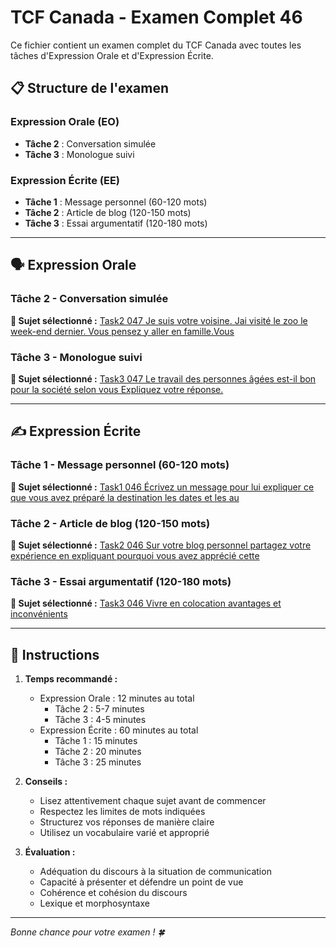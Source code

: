# TCF Canada - Examen Complet 46

Ce fichier contient un examen complet du TCF Canada avec toutes les tâches d'Expression Orale et d'Expression Écrite.

## 📋 Structure de l'examen

### Expression Orale (EO)
- **Tâche 2** : Conversation simulée
- **Tâche 3** : Monologue suivi

### Expression Écrite (EE)  
- **Tâche 1** : Message personnel (60-120 mots)
- **Tâche 2** : Article de blog (120-150 mots)
- **Tâche 3** : Essai argumentatif (120-180 mots)

---

## 🗣️ Expression Orale

### Tâche 2 - Conversation simulée

**📄 Sujet sélectionné :** [Task2 047 Je suis votre voisine. Jai visité le zoo le week-end dernier. Vous pensez y aller en famille.Vous](../tcf_canada/eo/task2/task2_047_Je_suis_votre_voisine._Jai_visité_le_zoo_le_week-end_dernier._Vous_pensez_y_aller_en_famille.Vous.md)

### Tâche 3 - Monologue suivi

**📄 Sujet sélectionné :** [Task3 047 Le travail des personnes âgées est-il bon pour la société selon vous Expliquez votre réponse.](../tcf_canada/eo/task3/task3_047_Le_travail_des_personnes_âgées_est-il_bon_pour_la_société_selon_vous_Expliquez_votre_réponse..md)

---

## ✍️ Expression Écrite

### Tâche 1 - Message personnel (60-120 mots)

**📄 Sujet sélectionné :** [Task1 046 Écrivez un message pour lui expliquer ce que vous avez préparé la destination les dates et les au](../tcf_canada/ee/task1/task1_046_Écrivez_un_message_pour_lui_expliquer_ce_que_vous_avez_préparé_la_destination_les_dates_et_les_au.md)

### Tâche 2 - Article de blog (120-150 mots)

**📄 Sujet sélectionné :** [Task2 046 Sur votre blog personnel partagez votre expérience en expliquant pourquoi vous avez apprécié cette](../tcf_canada/ee/task2/task2_046_Sur_votre_blog_personnel_partagez_votre_expérience_en_expliquant_pourquoi_vous_avez_apprécié_cette.md)

### Tâche 3 - Essai argumentatif (120-180 mots)

**📄 Sujet sélectionné :** [Task3 046 Vivre en colocation avantages et inconvénients](../tcf_canada/ee/task3/task3_046_Vivre_en_colocation_avantages_et_inconvénients.md)

---

## 📝 Instructions

1. **Temps recommandé :**
   - Expression Orale : 12 minutes au total
     - Tâche 2 : 5-7 minutes
     - Tâche 3 : 4-5 minutes
   - Expression Écrite : 60 minutes au total
     - Tâche 1 : 15 minutes
     - Tâche 2 : 20 minutes  
     - Tâche 3 : 25 minutes

2. **Conseils :**
   - Lisez attentivement chaque sujet avant de commencer
   - Respectez les limites de mots indiquées
   - Structurez vos réponses de manière claire
   - Utilisez un vocabulaire varié et approprié

3. **Évaluation :**
   - Adéquation du discours à la situation de communication
   - Capacité à présenter et défendre un point de vue
   - Cohérence et cohésion du discours
   - Lexique et morphosyntaxe

---

*Bonne chance pour votre examen ! 🍀*
